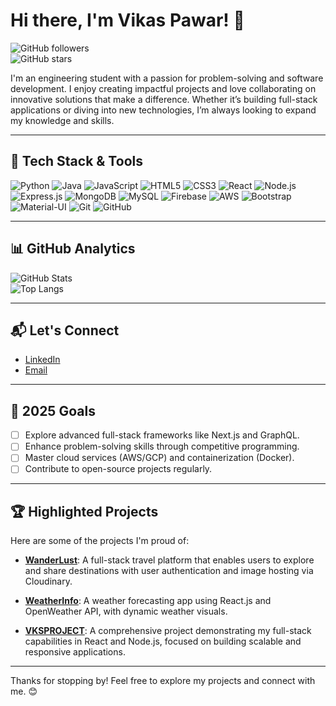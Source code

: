 # Hi there, I'm Vikas Pawar! 👋

![GitHub followers](https://img.shields.io/github/followers/vikasp07?label=Follow&style=social)  
![GitHub stars](https://img.shields.io/github/stars/vikasp07?affiliations=OWNER%2CCOLLABORATOR&style=social)

I'm an engineering student with a passion for problem-solving and software development. I enjoy creating impactful projects and love collaborating on innovative solutions that make a difference. Whether it’s building full-stack applications or diving into new technologies, I’m always looking to expand my knowledge and skills.

---

## 🚀 Tech Stack & Tools

![Python](https://img.shields.io/badge/-Python-333?style=flat&logo=python)
![Java](https://img.shields.io/badge/-Java-333?style=flat&logo=java&logoColor=007396)
![JavaScript](https://img.shields.io/badge/-JavaScript-333?style=flat&logo=javascript)
![HTML5](https://img.shields.io/badge/-HTML5-333?style=flat&logo=html5)
![CSS3](https://img.shields.io/badge/-CSS3-333?style=flat&logo=css3&logoColor=1572B6)
![React](https://img.shields.io/badge/-React-333?style=flat&logo=react)
![Node.js](https://img.shields.io/badge/-Node.js-333?style=flat&logo=node.js)
![Express.js](https://img.shields.io/badge/-Express.js-333?style=flat&logo=express)
![MongoDB](https://img.shields.io/badge/-MongoDB-333?style=flat&logo=mongodb)
![MySQL](https://img.shields.io/badge/-MySQL-333?style=flat&logo=mysql)
![Firebase](https://img.shields.io/badge/-Firebase-333?style=flat&logo=firebase)
![AWS](https://img.shields.io/badge/-AWS-333?style=flat&logo=amazon-aws)
![Bootstrap](https://img.shields.io/badge/-Bootstrap-333?style=flat&logo=bootstrap)
![Material-UI](https://img.shields.io/badge/-Material--UI-333?style=flat&logo=material-ui)
![Git](https://img.shields.io/badge/-Git-333?style=flat&logo=git)
![GitHub](https://img.shields.io/badge/-GitHub-333?style=flat&logo=github)

---

## 📊 GitHub Analytics

![GitHub Stats](https://github-readme-stats.vercel.app/api?username=vikasp07&show_icons=true&theme=radical)  
![Top Langs](https://github-readme-stats.vercel.app/api/top-langs/?username=vikasp07&layout=compact&theme=radical)

---

## 📬 Let's Connect
- [LinkedIn](https://www.linkedin.com/in/vikasmpawar/)
- [Email](mailto:vikasmpawar07@gmail.com)

---

## 🌟 2025 Goals
- [ ] Explore advanced full-stack frameworks like Next.js and GraphQL.
- [ ] Enhance problem-solving skills through competitive programming.
- [ ] Master cloud services (AWS/GCP) and containerization (Docker).
- [ ] Contribute to open-source projects regularly.

---

## 🏆 Highlighted Projects
Here are some of the projects I'm proud of:

- [**WanderLust**](https://github.com/vikasp07/Wander_lust): A full-stack travel platform that enables users to explore and share destinations with user authentication and image hosting via Cloudinary.
  
- [**WeatherInfo**](https://github.com/vikasp07/WeatherInfo): A weather forecasting app using React.js and OpenWeather API, with dynamic weather visuals.

- [**VKSPROJECT**](https://github.com/vikasp07/VKSPROJECT): A comprehensive project demonstrating my full-stack capabilities in React and Node.js, focused on building scalable and responsive applications.

---

Thanks for stopping by! Feel free to explore my projects and connect with me. 😊

